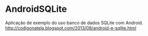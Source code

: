 AndroidSQLite
=============

Aplicação de exemplo do uso banco de dados SQLite com Android.
http://codigonatela.blogspot.com/2013/08/android-e-sqlite.html
